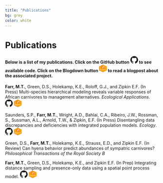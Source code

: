 ```yaml
---
title: "Publications"
bg: grey
color: white
---
```

# Publications
#### Below is a list of my publications. Click on the GitHub button <img src="img/GitHub.png" height="25" width="25"> to see available code. Click on the Blogdown button <img src="img/Blogdown.png" height="25" width="25"> to read a blogpost about the associated project.

**Farr, M.T.**, Green, D.S., Holekamp, K.E., Roloff, G.J., and Zipkin E.F. (In Press) Multi-species hierarchical modeling reveals variable responses of African carnivores to management alternatives. *Ecological Applications*.  <a href="https://github.com/farrmt/HMSDS" class="buttonimg"><img src="img/GitHub.png" height="25" width="25"></a>  <a href="https://farrmt.github.io/Projects/posts/hmsds/" class="buttonimg"><img src="img/Blogdown.png" height="25" width="25"></a>

Saunders, S.P., **Farr, M.T.**, Wright, A.D., Bahlai, C.A., Ribeiro, J.W., Rossman, S., Sussman, A.L., Arnold, T.W., & Zipkin, E.F. (In Press) Disentangling data discrepancies and deficiencies with integrated population models. *Ecology*.  <a href="https://github.com/zipkinlab/Saunders_etal_2019_Ecol" class="buttonimg"><img src="img/GitHub.png" height="25" width="25"></a>  <a href="https://farrmt.github.io/Projects/posts/amwo/" class="buttonimg"><img src="img/Blogdown.png" height="25" width="25"></a>

Green, D.S., **Farr, M.T.**, Holekamp, K.E., Strauss, E.D., and Zipkin E.F. (In Review) Can hyena behavior predict abundances of sympatric carnivores? *Philosophical Transactions of the Royal Society B*

**Farr, M.T.**, Green, D.S., Holekamp, K.E., and Zipkin E.F. (In Prep) Integrating distance sampling and presence-only data using a spatial point process model.  <a href="https://github.com/farrmt/ISDM" class="buttonimg"><img src="img/GitHub.png" height="25" width="25"></a>  <a href="https://farrmt.github.io/Projects/posts/isdm/" class="buttonimg"><img src="img/Blogdown.png" height="25" width="25"></a>
